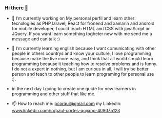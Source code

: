 ### Hi there 👋

<!--
**pcorqui/pcorqui** is a ✨ _special_ ✨ repository because its `README.md` (this file) appears on your GitHub profile.

Here are some ideas to get you started:
-->

- 🔭 I’m currently working on My personal perfil and learn other tecnologies as PHP laravel, React for fronend  and xamarin and android for mobile developer, I could teach HTML and CSS with javaScript or JQuery. If you want learn something togheter new with me send me a message and can talk :)
- 🌱 I’m currently learning english because I want comunicating with other people in others countrys and know your culture, I love programming because make the live more easy, and think that all world should learn programming because it teaching how to resolve problems and is funny. I do not a expert in nothing, but I am curious in all, I will try be better person and teach to other people to learn programing for personal use :).

- in the next day I going to create one guide for new learners in programming and other stuff that like me. 
<!--
- 👯 I’m looking to collaborate on ...
- 🤔 I’m looking for help with ...
- 💬 Ask me about ...-->
- 📫 How to reach me: pcorqui@gmail.com my Linkedin: www.linkedin.com/in/paul-cortes-quijano-408075123
<!--
- 😄 Pronouns: ...
- ⚡ Fun fact: ...
-->

